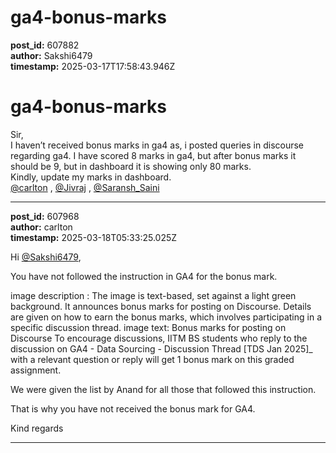 # ga4-bonus-marks

**post_id:** 607882  
**author:** Sakshi6479  
**timestamp:** 2025-03-17T17:58:43.946Z

# ga4-bonus-marks

Sir,  
I haven’t received bonus marks in ga4 as, i posted queries in discourse regarding ga4. I have scored 8 marks in ga4, but after bonus marks it should be 9, but in dashboard it is showing only 80 marks.  
Kindly, update my marks in dashboard.  
[@carlton](/u/carlton) , [@Jivraj](/u/jivraj) , [@Saransh\_Saini](/u/saransh_saini)

---

**post_id:** 607968  
**author:** carlton  
**timestamp:** 2025-03-18T05:33:25.025Z

Hi [@Sakshi6479](/u/sakshi6479),

You have not followed the instruction in GA4 for the bonus mark.

image description : The image is text-based, set against a light green background. It announces bonus marks for posting on Discourse. Details are given on how to earn the bonus marks, which involves participating in a specific discussion thread.
image text: Bonus marks for posting on Discourse
To encourage discussions, IITM BS students who reply to the discussion on GA4 - Data Sourcing - Discussion Thread [TDS Jan 2025]\_ with a relevant question or reply will get 1 bonus mark on this graded assignment.

We were given the list by Anand for all those that followed this instruction.

That is why you have not received the bonus mark for GA4.

Kind regards

---

